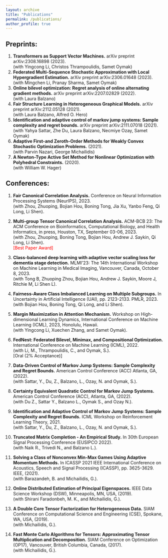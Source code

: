 ```yaml
---
layout: archive
title: "Publications"
permalink: /publications/
author_profile: true
---
```


<!-- {% if author.googlescholar %}
  You can also find my articles on <u><a href="{{author.googlescholar}}">my Google Scholar profile</a>.</u>
{% endif %}

{% include base_path %}

{% for post in site.publications reversed %}
  {% include archive-single.html %}
{% endfor %} -->

## Preprints:

1. **Transformers as Support Vector Machines.** arXiv preprint arXiv:2308.16898 (2023).  
(with Yingcong Li, Christos Thrampoulidis, Samet Oymak)
2. **Federated Multi-Sequence Stochastic Approximation with Local Hypergradient Estimation.** arXiv preprint arXiv:2306.01648 (2023).  
(with Mingchen Li, Pranay Sharma, Samet Oymak)
3. **Online bilevel optimization: Regret analysis of online alternating gradient methods.** arXiv preprint arXiv:2207.02829 (2022).  
(with Laura Balzano)
4. **Fair Structure Learning in Heterogeneous Graphical Models.** arXiv preprint arXiv:2112.05128 (2021).  
(with Laura Balzano, Alfred O. Hero)
5. **Identification and adaptive control of markov jump systems: Sample complexity and regret bounds.** arXiv preprint arXiv:2111.07018 (2021).  
(with Yahya Sattar, Zhe Du, Laura Balzano, Necmiye Ozay, Samet Oymak)
6. **Adaptive First-and Zeroth-Order Methods for Weakly Convex Stochastic Optimization Problems.** (2021).  
(with Parvin Nazari, George Michailidis)
7. **A Newton-Type Active Set Method for Nonlinear Optimization with Polyhedral Constraints.** (2020).  
(with William W. Hager)


## Conferences:

1. **Fair Canonical Correlation Analysis.** Conference on Neural Information Processing Systems (NeurIPS), 2023.  
   (with Zhou, Zhuoping, Bojian Hou, Boning Tong, Jia Xu, Yanbo Feng, Qi Long, Li Shen).

2. **Multi-group Tensor Canonical Correlation Analysis.** ACM-BCB 23: The ACM Conference on Bioinformatics, Computational Biology, and Health Informatics, in press, Houston, TX, September 03-06, 2023.  
   (with Zhou, Zhuoping, Boning Tong, Bojian Hou, Andrew J. Saykin, Qi Long, Li Shen).  
   <span style="color:red">[Best Paper Award]</span>

3. **Class-balanced deep learning with adaptive vector scaling loss for dementia stage detection.** MLMI'23: The 14th International Workshop on Machine Learning in Medical Imaging, Vancouver, Canada, October 8, 2023.  
   (with Tong B, Zhuoping Zhou, Bojian Hou, Andrew J. Saykin, Moore J, Ritchie M, Li Shen L).

4. **Fairness-Aware Class Imbalanced Learning on Multiple Subgroups.** In Uncertainty in Artificial Intelligence (UAI), pp. 2123-2133. PMLR, 2023.  
   (with Bojian Hou, Boning Tong, Qi Long, and Li Shen).

5. **Margin Maximization in Attention Mechanism.** Workshop on High-dimensional Learning Dynamics, International Conference on Machine Learning (ICML), 2023, Honolulu, Hawaii.  
   (with Yingcong Li, Xuechen Zhang, and Samet Oymak).

6. **FedNest: Federated Bilevel, Minimax, and Compositional Optimization.** International Conference on Machine Learning (ICML), 2022.  
   (with Li, M., Thrampoulidis, C., and Oymak, S.).  
   [Oral (2% Acceptance)]

7. **Data-Driven Control of Markov Jump Systems: Sample Complexity and Regret Bounds.** American Control Conference (ACC) Atlanta, GA, (2022).  
   (with Sattar, Y., Du, Z., Balzano, L., Ozay, N. and Oymak, S.).

8. **Certainty Equivalent Quadratic Control for Markov Jump Systems.** American Control Conference (ACC), Atlanta, GA, (2022).  
   (with Du Z., Sattar Y., Balzano L., Oymak S., and Ozay N.).

9. **Identification and Adaptive Control of Markov Jump Systems: Sample Complexity and Regret Bounds.** ICML Workshop on Reinforcement Learning Theory, 2021.  
   (with Sattar, Y., Du, Z., Balzano, L., Ozay, N. and Oymak, S.).

10. **Truncated Matrix Completion - An Empirical Study.** In 30th European Signal Processing Conference (EUSIPCO 2022).  
    (with Naik R., Trivedi N., and Balzano L.).

11. **Solving a Class of Nonconvex Min-Max Games Using Adaptive Momentum Methods.** In ICASSP 2021 IEEE International Conference on Acoustics, Speech and Signal Processing (ICASSP), pp. 3625-3629. IEEE, (2021).  
    (with Barazandeh, B. and Michailidis, G.).

12. **Online Distributed Estimation of Principal Eigenspaces.** IEEE Data Science Workshop (DSW), Minneapolis, MN, USA, (2019).  
    (with Shirani Faradonbeh, M. K., and Michailidis, G.).

13. **A Double Core Tensor Factorization for Heterogeneous Data.** SIAM Conference on Computational Science and Engineering (CSE), Spokane, WA, USA, (2019).  
    (with Michailidis, G.).

14. **Fast Monte Carlo Algorithms for Tensors: Approximating Tensor Multiplication and Decomposition.** SIAM Conference on Optimization (OP17), Vancouver, British Columbia, Canada, (2017).  
    (with Michailidis, G.).


